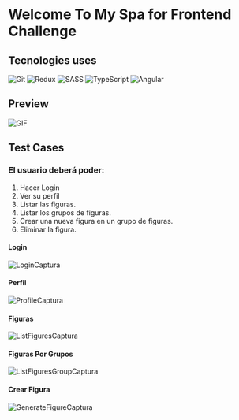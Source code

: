 # Welcome To My Spa for Frontend Challenge

## Tecnologies uses

<img alt="Git" src="https://img.shields.io/badge/git-%23F05033.svg?&style=for-the-badge&logo=git&logoColor=white"/>
<img alt="Redux" src="https://img.shields.io/badge/ngrx-%23593d88.svg?&style=for-the-badge&logo=ngrx&logoColor=white"/>
<img alt="SASS" src="https://img.shields.io/badge/SASS-hotpink.svg?&style=for-the-badge&logo=SASS&logoColor=white"/>
<img alt="TypeScript" src="https://img.shields.io/badge/typescript-%23007ACC.svg?&style=for-the-badge&logo=typescript&logoColor=white"/>
<img alt="Angular" src="https://img.shields.io/badge/angular-%23DD0031.svg?&style=for-the-badge&logo=angular&logoColor=white"/>

## Preview

<img  alt="GIF"  src="https://media.giphy.com/media/JXxzE4v8948SS8MHa2/giphy.gif" />

## Test Cases

### El usuario deberá poder:

1. Hacer Login
2. Ver su perfil
3. Listar las figuras.
4. Listar los grupos de figuras.
5. Crear una nueva figura en un grupo de figuras.
6. Eliminar la figura.

#### Login

![LoginCaptura](https://user-images.githubusercontent.com/38599892/118472757-d64fbc00-b6ce-11eb-89ce-5f2b3e7cb242.jpg)

#### Perfil

![ProfileCaptura](https://user-images.githubusercontent.com/38599892/118472858-f2ebf400-b6ce-11eb-9003-b2ea9009fed6.jpg)

#### Figuras

![ListFiguresCaptura](https://user-images.githubusercontent.com/38599892/118472925-06975a80-b6cf-11eb-974f-8aad9c53386b.jpg)

#### Figuras Por Grupos

![ListFiguresGroupCaptura](https://user-images.githubusercontent.com/38599892/118472978-1878fd80-b6cf-11eb-8c31-db072b1ac17b.jpg)

#### Crear Figura

![GenerateFigureCaptura](https://user-images.githubusercontent.com/38599892/118473021-262e8300-b6cf-11eb-9fd5-bc3368f5a5dd.jpg)
